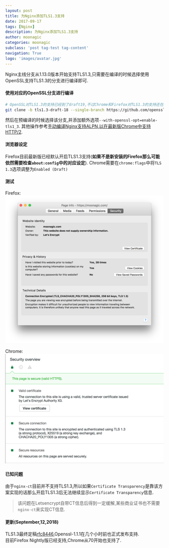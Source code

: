 ```yaml
---
layout: post
title: 为Nginx添加TLS1.3支持
date: 2017-09-17
tags: [Nginx]
description: 为Nginx添加TLS1.3支持
author: moonagic
categories: moonagic
subclass: 'post tag-test tag-content'
navigation: True
logo: 'images/avatar.jpg'
---
```


Nginx主线分支从1.13.0版本开始支持TLS1.3,只需要在编译的时候选择使用OpenSSL支持TLS1.3的分支进行编译即可.

#### 使用对应的OpenSSL分支进行编译
```bash
# OpenSSL对TLS1.3的支持已经到了draft19,不过Chrome和Firefox对TLS1.3的支持还在draft18
git clone -b tls1.3-draft-18 --single-branch https://github.com/openssl/openssl.git openssl
```
然后在预编译的时候选择该分支,并添加额外选项`--with-openssl-opt=enable-tls1_3`.
其他操作参考[手动编译Nginx支持ALPN,以在最新版Chrome中支持HTTP/2](https://moonagic.com/support-http2-on-chrome-with-compile-nginx/).

#### 浏览器设定

Firefox目前最新版已经默认开启TLS1.3支持(**如果不是新安装的Firefox那么可能依然需要检查`about:config`中的对应设定**).
Chrome需要在`chrome:flags`中将`TLS 1.3`选项调整为`Enabled (Draft)`

#### 测试

Firefox:
![](/images/2017/09/Screenshot-2017-09-17-21.39.44.png)

Chrome:
![](/images/2017/09/Screenshot-2017-09-17-21.21.40.png)

#### 已知问题

由于`nginx-ct`目前并不支持TLS1.3,所以如果`Certificate Transparency`是靠该方案实现的话那么开启TLS1.3后无法继续显示`Certificate Transparency`信息.  
> 该问题在Letsencrypt自带CT信息后得到一定缓解,某些商业证书也不需要`nginx-ct`来实现CT信息.

#### 更新(September,12,2018)
TLS1.3最终定稿[rfc8446](https://tools.ietf.org/html/rfc8446),Openssl-1.1.1在几个小时前也正式发布支持.  
目前Firefox Nightly版已经支持,Chrome从70开始也支持了.